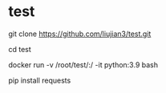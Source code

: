 # test

git clone https://github.com/liujian3/test.git

cd test

docker run -v /root/test/:/ -it python:3.9 bash

pip install requests
